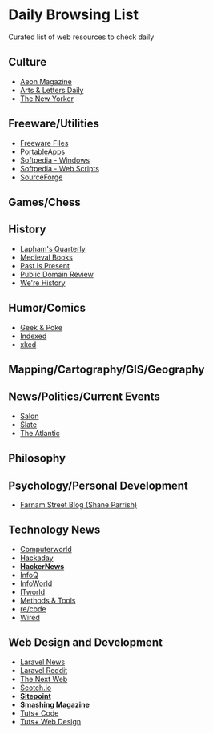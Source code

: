 # Daily Browsing List
Curated list of web resources to check daily

## Culture
- [Aeon Magazine](http://aeon.co/magazine/)
- [Arts & Letters Daily](http://aldaily.com)
- [The New Yorker](http://www.newyorker.com/)


## Freeware/Utilities
- [Freeware Files](http://www.freewarefiles.com/new_files.php)
- [PortableApps](http://portableapps.com/news)
- [Softpedia - Windows](http://win.softpedia.com/)
- [Softpedia - Web Scripts](http://webscripts.softpedia.com/)
- [SourceForge](http://sourceforge.net/directory/?sort=update&page=1)

## Games/Chess

## History
- [Lapham's Quarterly](http://www.laphamsquarterly.org/)
- [Medieval Books](http://medievalbooks.nl/)
- [Past Is Present](http://pastispresent.org/)
- [Public Domain Review](http://publicdomainreview.org/)
- [We're History](http://werehistory.org/)

## Humor/Comics
- [Geek & Poke](http://geek-and-poke.com/)
- [Indexed](http://thisisindexed.com/)
- [xkcd](http://xkcd.com/)


## Mapping/Cartography/GIS/Geography

## News/Politics/Current Events
- [Salon](http://www.salon.com/)
- [Slate](http://www.slate.com/)
- [The Atlantic](http://www.theatlantic.com/)

## Philosophy


## Psychology/Personal Development
- [Farnam Street Blog (Shane Parrish)](https://www.farnamstreetblog.com/)

## Technology News
- [Computerworld](http://www.computerworld.com/)
- [Hackaday](http://hackaday.com/)
- **[HackerNews](http://news.ycombinator.com/)**
- [InfoQ](http://www.infoq.com/)
- [InfoWorld](http://www.infoworld.com/)
- [ITworld](http://www.itworld.com/)
- [Methods & Tools](http://www.methodsandtools.com/)
- [re/code](http://recode.net/)
- [Wired](http://www.wired.com/)


## Web Design and Development
- [Laravel News](http://www.laravel-news.com/archive)
- [Laravel Reddit](http://www.reddit.com/r/laravel)
- [The Next Web](http://thenextweb.com/)
- [Scotch.io](http://scotch.io)
- **[Sitepoint](http://www.sitepoint.com/)**
- **[Smashing Magazine](http://www.smashingmagazine.com/)**
- [Tuts+ Code](http://code.tutsplus.com/)
- [Tuts+ Web Design](http://webdesign.tutsplus.com/)